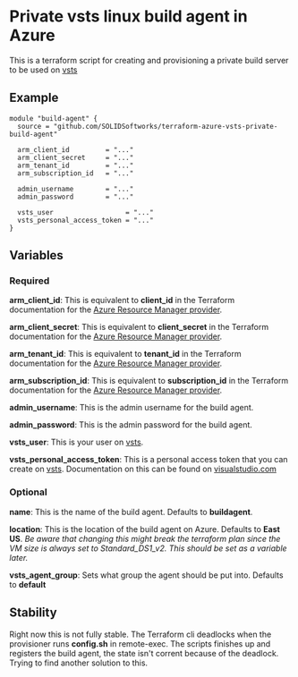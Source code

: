 # Private vsts linux build agent in Azure
This is a terraform script for creating and provisioning a private build server to be used on [vsts](https://www.visualstudio.com/)

## Example

    module "build-agent" {
      source = "github.com/SOLIDSoftworks/terraform-azure-vsts-private-build-agent"

      arm_client_id         = "..."
      arm_client_secret     = "..."
      arm_tenant_id         = "..."
      arm_subscription_id   = "..."

      admin_username        = "..."
      admin_password        = "..."

      vsts_user                  = "..."
      vsts_personal_access_token = "..."
    }

## Variables
### Required
**arm_client_id**: This is equivalent to **client_id** in the Terraform documentation for the [Azure Resource Manager provider](https://www.terraform.io/docs/providers/azurerm/index.html#argument-reference).

**arm_client_secret**: This is equivalent to **client_secret** in the Terraform documentation for the [Azure Resource Manager provider](https://www.terraform.io/docs/providers/azurerm/index.html#argument-reference).

**arm_tenant_id**: This is equivalent to **tenant_id** in the Terraform documentation for the [Azure Resource Manager provider](https://www.terraform.io/docs/providers/azurerm/index.html#argument-reference).  

**arm_subscription_id**: This is equivalent to **subscription_id** in the Terraform documentation for the [Azure Resource Manager provider](https://www.terraform.io/docs/providers/azurerm/index.html#argument-reference).  

**admin_username**: This is the admin username for the build agent.

**admin_password**: This is the admin password for the build agent.

**vsts_user**: This is your user on [vsts](https://www.visualstudio.com/).

**vsts_personal_access_token**: This is a personal access token that you can create on [vsts](https://www.visualstudio.com/). Documentation on this can be found on [visualstudio.com](https://www.visualstudio.com/en-us/docs/setup-admin/team-services/use-personal-access-tokens-to-authenticate)

### Optional
**name**: This is the name of the build agent. Defaults to **buildagent**.

**location**: This is the location of the build agent on Azure. Defaults to **East US**. _Be aware that changing this might break the terraform plan since the VM size is always set to Standard_DS1_v2. This should be set as a variable later._

**vsts_agent_group**: Sets what group the agent should be put into. Defaults to **default**

## Stability
Right now this is not fully stable. The Terraform cli deadlocks when the provisioner runs **config.sh** in remote-exec. The scripts finishes up and registers the build agent, the state isn't corrent because of the deadlock. Trying to find another solution to this.
